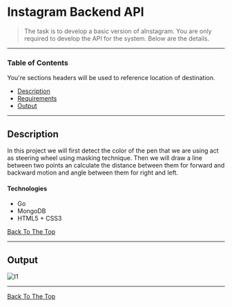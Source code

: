 # Instagram Backend API
> The task is to develop a basic version of aInstagram. You are only required to develop the API for the system. Below are the details.

---

### Table of Contents
You're sections headers will be used to reference location of destination.

- [Description](#description)
- [Requirements](#Requirements)
- [Output](#Output)


---
## Description
In this project we will first detect the color of the pen that we are using act as steering wheel using masking technique. Then we will draw a line between two points an calculate the distance between them for forward and backward motion and angle between them for right and left.

#### Technologies

- Go
- MongoDB
- HTML5 + CSS3

[Back To The Top](#Driving-Car-Using-Gesture-Control)

---
## Output
![I1](https://user-images.githubusercontent.com/60354122/136669810-67cf20da-e504-44d0-aeeb-710540a502fb.jpg)

---




[Back To The Top](#Driving-Car-Using-Gesture-Control)

